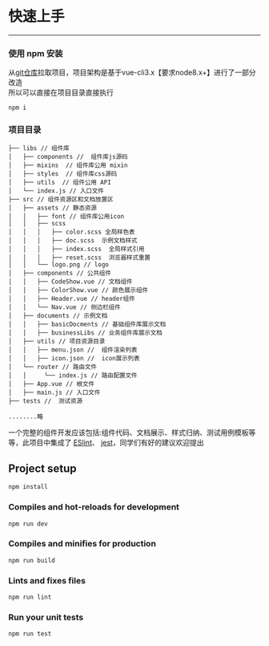 # 快速上手
----

### 使用 npm 安装
从[git仓库](http://192.168.0.247/BaiwangFE/bwUI)拉取项目，项目架构是基于vue-cli3.x【要求node8.x+】进行了一部分改造<br>
所以可以直接在项目目录直接执行

```bash
npm i
```

### 项目目录
```
├── libs // 组件库
│   ├── components //  组件库js源码
│   ├── mixins  // 组件库公用 mixin
│   ├── styles  // 组件库css源码
│   ├── utils  // 组件公用 API
│   └── index.js // 入口文件
├── src // 组件资源区和文档放置区
│   ├── assets // 静态资源
│   │   ├── font // 组件库公用icon
│   │   ├── scss
│   │   │   ├── color.scss 全局样色表
│   │   │   ├── doc.scss  示例文档样式
│   │   │   ├── index.scss  全局样式引用
│   │   │   ├── reset.scss  浏览器样式重置
│   │   └── logo.png // logo
│   ├── components // 公共组件
│   │   ├── CodeShow.vue // 文档组件
│   │   ├── ColorShow.vue // 颜色展示组件
│   │   ├── Header.vue // header组件
│   │   └── Nav.vue // 侧边栏组件
│   ├── documents // 示例文档
│   │   ├── basicDocments // 基础组件库展示文档
│   │   ├── businessLibs // 业务组件库展示文档
│   ├── utils // 项目资源目录
│   │   ├── menu.json //  组件渲染列表
│   │   ├── icon.json //  icon展示列表
│   └── router // 路由文件
│   │     └── index.js // 路由配置文件
│   ├── App.vue // 根文件
│   ├── main.js // 入口文件
├── tests //  测试资源

........略
```
一个完整的组件开发应该包括:组件代码、文档展示、样式归纳、测试用例模板等等，此项目中集成了 [ESlint](https://standardjs.com/)、
[jest](http://facebook.github.io/jest/zh-Hans/)，同学们有好的建议欢迎提出

## Project setup
```
npm install
```

### Compiles and hot-reloads for development
```
npm run dev
```

### Compiles and minifies for production
```
npm run build
```

### Lints and fixes files
```
npm run lint
```

### Run your unit tests
```
npm run test
```
